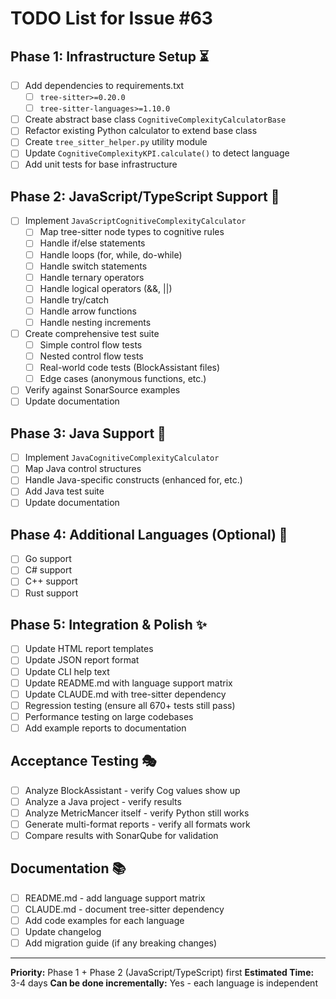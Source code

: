 # TODO List for Issue #63

## Phase 1: Infrastructure Setup ⏳

- [ ] Add dependencies to requirements.txt
  - [ ] `tree-sitter>=0.20.0`
  - [ ] `tree-sitter-languages>=1.10.0`
- [ ] Create abstract base class `CognitiveComplexityCalculatorBase`
- [ ] Refactor existing Python calculator to extend base class
- [ ] Create `tree_sitter_helper.py` utility module
- [ ] Update `CognitiveComplexityKPI.calculate()` to detect language
- [ ] Add unit tests for base infrastructure

## Phase 2: JavaScript/TypeScript Support 🎯

- [ ] Implement `JavaScriptCognitiveComplexityCalculator`
  - [ ] Map tree-sitter node types to cognitive rules
  - [ ] Handle if/else statements
  - [ ] Handle loops (for, while, do-while)
  - [ ] Handle switch statements
  - [ ] Handle ternary operators
  - [ ] Handle logical operators (&&, ||)
  - [ ] Handle try/catch
  - [ ] Handle arrow functions
  - [ ] Handle nesting increments
- [ ] Create comprehensive test suite
  - [ ] Simple control flow tests
  - [ ] Nested control flow tests
  - [ ] Real-world code tests (BlockAssistant files)
  - [ ] Edge cases (anonymous functions, etc.)
- [ ] Verify against SonarSource examples
- [ ] Update documentation

## Phase 3: Java Support 🎯

- [ ] Implement `JavaCognitiveComplexityCalculator`
- [ ] Map Java control structures
- [ ] Handle Java-specific constructs (enhanced for, etc.)
- [ ] Add Java test suite
- [ ] Update documentation

## Phase 4: Additional Languages (Optional) 🔮

- [ ] Go support
- [ ] C# support
- [ ] C++ support
- [ ] Rust support

## Phase 5: Integration & Polish ✨

- [ ] Update HTML report templates
- [ ] Update JSON report format
- [ ] Update CLI help text
- [ ] Update README.md with language support matrix
- [ ] Update CLAUDE.md with tree-sitter dependency
- [ ] Regression testing (ensure all 670+ tests still pass)
- [ ] Performance testing on large codebases
- [ ] Add example reports to documentation

## Acceptance Testing 🎭

- [ ] Analyze BlockAssistant - verify Cog values show up
- [ ] Analyze a Java project - verify results
- [ ] Analyze MetricMancer itself - verify Python still works
- [ ] Generate multi-format reports - verify all formats work
- [ ] Compare results with SonarQube for validation

## Documentation 📚

- [ ] README.md - add language support matrix
- [ ] CLAUDE.md - document tree-sitter dependency
- [ ] Add code examples for each language
- [ ] Update changelog
- [ ] Add migration guide (if any breaking changes)

---

**Priority:** Phase 1 + Phase 2 (JavaScript/TypeScript) first
**Estimated Time:** 3-4 days
**Can be done incrementally:** Yes - each language is independent
